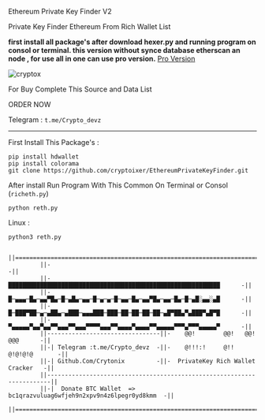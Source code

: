 Ethereum Private Key Finder V2

Private Key Finder Ethereum From Rich Wallet List 

**first install all package's after download hexer.py and running program on consol or terminal.
this version without synce database etherscan an node , for use all in one can use pro version.** [Pro Version](https://t.me/Crypto_ixer)


![cryptox](https://github.com/cryptoixer/EthereumPrivateKeyFinder/assets/149633709/eb5b38bc-1a57-4182-899d-707f78e394b2)



For Buy Complete This Source and Data List 

ORDER NOW

Telegram : `t.me/Crypto_devz`

---
First Install This Package's :
```
pip install hdwallet
pip install colorama
git clone https://github.com/cryptoixer/EthereumPrivateKeyFinder.git
```

After install Run Program With This Common On Terminal or Consol (`richeth.py`)
```
python reth.py
```
Linux :
```
python3 reth.py
```


             ||=======================================================================||
             ||-                                                                     -||
             ||-   ████████████████████████████████████████████████████████████      -||
             ||-   █─▄▄▄─█▄─▄▄▀█▄─█─▄█▄─▄▄─█─▄─▄─█─▄▄─█▄─▄▄▀█▄─▄▄─█▄─█─▄█░▄▄░▄█      -||
             ||-   █─███▀██─▄─▄██▄─▄███─▄▄▄███─███─██─██─██─██─▄█▀██▄▀▄███▀▄█▀█      -||
             ||-   ▀▄▄▄▄▄▀▄▄▀▄▄▀▀▄▄▄▀▀▄▄▄▀▀▀▀▄▄▄▀▀▄▄▄▄▀▄▄▄▄▀▀▄▄▄▄▄▀▀▀▄▀▀▀▄▄▄▄▄▀      -||
             ||--------------------------------||-    @@!        @@!   @@!  @@@      -||
             ||-| Telegram :t.me/Crypto_devz  -||-    @!!!:!     @!!   @!@!@!@       -||
             ||-| Github.Com/Crytonix         -||-  PrivateKey Rich Wallet Cracker   -||
             ||-----------------------------------------------------------------------||
             ||-|  Donate BTC Wallet  => bc1qrazvuluag6wfjeh9n2xpv9n4z6lpegr0yd8kmm  -||
             ||=======================================================================||
